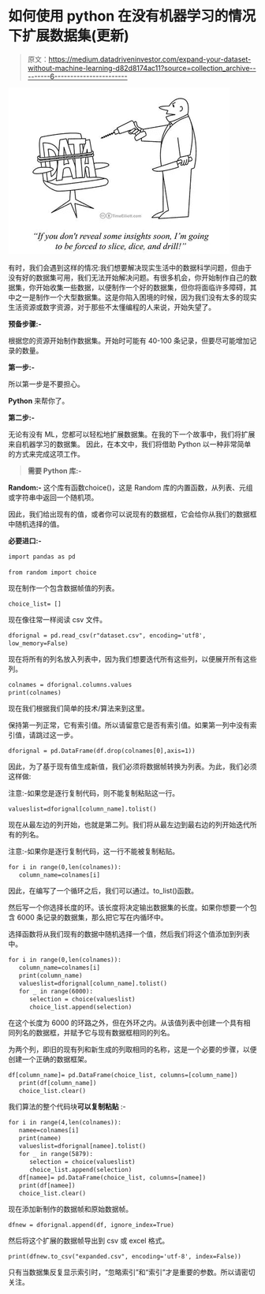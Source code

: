 # 如何使用 python 在没有机器学习的情况下扩展数据集(更新)

> 原文：<https://medium.datadriveninvestor.com/expand-your-dataset-without-machine-learning-d82d8174ac11?source=collection_archive---------6----------------------->

![](img/70871633552a464427351c970c53b521.png)

有时，我们会遇到这样的情况:我们想要解决现实生活中的数据科学问题，但由于没有好的数据集可用，我们无法开始解决问题。有很多机会，你开始制作自己的数据集，你开始收集一些数据，以便制作一个好的数据集，但你将面临许多障碍，其中之一是制作一个大型数据集。这是你陷入困境的时候，因为我们没有太多的现实生活资源或数字资源，对于那些不太懂编程的人来说，开始失望了。

**预备步骤:-**

根据您的资源开始制作数据集。开始时可能有 40-100 条记录，但要尽可能增加记录的数量。

**第一步:-**

所以第一步是不要担心。

**Python** 来帮你了。

**第二步:-**

无论有没有 ML，您都可以轻松地扩展数据集。在我的下一个故事中，我们将扩展来自机器学习的数据集。
因此，在本文中，我们将借助 Python 以一种非常简单的方式来完成这项工作。

> **需要 Python 库:-**

**Random:-** 这个库有函数choice()，这是 Random 库的内置函数，从列表、元组或字符串中返回一个随机项。

因此，我们给出现有的值，或者你可以说现有的数据框，它会给你从我们的数据框中随机选择的值。

**必要进口:-**

```
import pandas as pd

from random import choice
```

现在制作一个包含数据帧值的列表。

```
choice_list= []
```

现在像往常一样阅读 csv 文件。

```
dforignal = pd.read_csv(r"dataset.csv", encoding='utf8', low_memory=False)
```

现在将所有的列名放入列表中，因为我们想要迭代所有这些列，以便展开所有这些列。

```
colnames = dforignal.columns.values
print(colnames)
```

现在我们根据我们简单的技术/算法来到这里。

保持第一列正常，它有索引值。所以请留意它是否有索引值。如果第一列中没有索引值，请跳过这一步。

```
dforignal = pd.DataFrame(df.drop(colnames[0],axis=1))
```

因此，为了基于现有值生成新值，我们必须将数据帧转换为列表。为此，我们必须这样做:

注意:-如果您是逐行复制代码，则不能复制粘贴这一行。

```
valueslist=dforignal[column_name].tolist()
```

现在从最左边的列开始，也就是第二列。我们将从最左边到最右边的列开始迭代所有的列名。

注意:-如果你是逐行复制代码，这一行不能被复制粘贴。

```
for i in range(0,len(colnames)):
   column_name=colnames[i]
```

因此，在编写了一个循环之后，我们可以通过。to_list()函数。

然后写一个你选择长度的环。该长度将决定输出数据集的长度。如果你想要一个包含 6000 条记录的数据集，那么把它写在内循环中。

选择函数将从我们现有的数据中随机选择一个值，然后我们将这个值添加到列表中。

```
for i in range(0,len(colnames)):
   column_name=colnames[i]
   print(column_name)
   valueslist=dforignal[column_name].tolist()
   for _ in range(6000):
      selection = choice(valueslist)
      choice_list.append(selection) 
```

在这个长度为 6000 的环路之外，但在外环之内。从该值列表中创建一个具有相同列名的数据框，并赋予它与现有数据框相同的列名。

为两个列，即旧的现有列和新生成的列取相同的名称，这是一个必要的步骤，以便创建一个正确的数据框架。

```
df[column_name]= pd.DataFrame(choice_list, columns=[column_name])
   print(df[column_name])
   choice_list.clear()
```

我们算法的整个代码块**可以复制粘贴** :-

```
for i in range(4,len(colnames)):
   namee=colnames[i]
   print(namee)
   valueslist=dforignal[namee].tolist()
   for _ in range(5879):
      selection = choice(valueslist)
      choice_list.append(selection)
   df[namee]= pd.DataFrame(choice_list, columns=[namee])
   print(df[namee])
   choice_list.clear()
```

现在添加新制作的数据帧和原始数据帧。

```
dfnew = dforignal.append(df, ignore_index=True)
```

然后将这个扩展的数据帧导出到 csv 或 excel 格式。

```
print(dfnew.to_csv("expanded.csv", encoding='utf-8', index=False))
```

只有当数据集反复显示索引时，“忽略索引”和“索引”才是重要的参数。所以请密切关注。